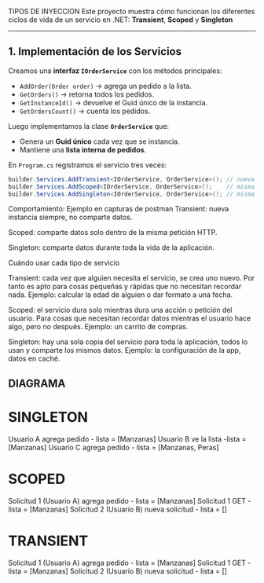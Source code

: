 TIPOS DE INYECCION
Este proyecto muestra cómo funcionan los diferentes ciclos de vida de un servicio en .NET: **Transient**, **Scoped** y **Singleton**

---

## 1. Implementación de los Servicios

Creamos una **interfaz `IOrderService`** con los métodos principales:

- `AddOrder(Order order)` → agrega un pedido a la lista.
- `GetOrders()` → retorna todos los pedidos.
- `GetInstanceId()` → devuelve el Guid único de la instancia.
- `GetOrdersCount()` → cuenta los pedidos.

Luego implementamos la clase **`OrderService`** que:

- Genera un **Guid único** cada vez que se instancia.
- Mantiene una **lista interna de pedidos**.

En `Program.cs` registramos el servicio tres veces:

```csharp
builder.Services.AddTransient<IOrderService, OrderService>(); // nueva instancia cada vez
builder.Services.AddScoped<IOrderService, OrderService>();    // misma instancia por petición HTTP
builder.Services.AddSingleton<IOrderService, OrderService>(); // misma instancia para toda la aplicación
```
Comportamiento: Ejemplo en capturas de postman
Transient: nueva instancia siempre, no comparte datos.

Scoped: comparte datos solo dentro de la misma petición HTTP.

Singleton: comparte datos durante toda la vida de la aplicación.

Cuándo usar cada tipo de servicio

Transient: cada vez que alguien necesita el servicio, se crea uno nuevo. Por tanto es apto para cosas pequeñas y rápidas que no necesitan recordar nada.
Ejemplo: calcular la edad de alguien o dar formato a una fecha.

Scoped: el servicio dura solo mientras dura una acción o petición del usuario. Para cosas que necesitan recordar datos mientras el usuario hace algo, pero no después.
Ejemplo: un carrito de compras.

Singleton: hay una sola copia del servicio para toda la aplicación, todos lo usan y comparte los mismos datos.
Ejemplo: la configuración de la app, datos en caché.


## DIAGRAMA
# SINGLETON
Usuario A agrega pedido - lista = [Manzanas]
Usuario B ve la lista -lista = [Manzanas]
Usuario C agrega pedido - lista = [Manzanas, Peras]

# SCOPED
Solicitud 1 (Usuario A) agrega pedido - lista = [Manzanas]
Solicitud 1 GET - lista = [Manzanas]
Solicitud 2 (Usuario B) nueva solicitud - lista = []

# TRANSIENT
Solicitud 1 (Usuario A) agrega pedido - lista = [Manzanas]
Solicitud 1 GET - lista = [Manzanas]
Solicitud 2 (Usuario B) nueva solicitud - lista = []


